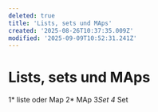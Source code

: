 ```yaml
---
deleted: true
title: 'Lists, sets und MAps'
created: '2025-08-26T10:37:35.009Z'
modified: '2025-09-09T10:52:31.241Z'
---
```


# Lists, sets und MAps

1* liste oder Map
2* MAp
3*Set
4* Set

